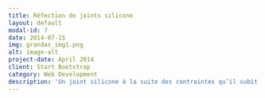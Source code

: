 ```yaml
---
title: Réfection de joints silicone
layout: default
modal-id: 7
date: 2014-07-15
img: grandas_img1.png
alt: image-alt
project-date: April 2014
client: Start Bootstrap
category: Web Development
description: 'Un joint silicone à la suite des contraintes qu’il subit (savon, dilatation des matériaux, vieillissement, nettoyage, etc…) s’use est fini par sécher et perdre ses propriétés de dilatation, fongicide et d’étanchéité. Il faut donc régulièrement vérifier l’état de vos silicones, principalement dans les zones d’eau (douches, baignoires, buanderie, bassin, piscine, etc…). Nous rénovons vos vieux silicones de façon qu’ils aient à nouveau leurs propriétés et qu’ils effectuent leur travail principal d’étanchéité. Conseil : N’utilisez pas de solutions alternatives proposées sur le marché (mastics de mauvaise qualité, teintes pour blanchir, etc…) qui vont empirer la situation !'
---
```

